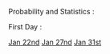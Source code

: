 Probability and Statistics :

First Day :

[Jan 22nd](314_jan22nd.md)
[Jan 27nd](314_jan27nd.md)
[Jan 31st](314_jan31st.md)
